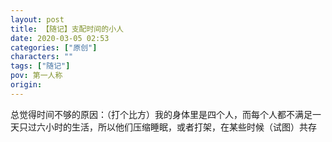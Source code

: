 ```yaml
---
layout: post
title: 【随记】支配时间的小人
date: 2020-03-05 02:53
categories: ["原创"]
characters: ""
tags: ["随记"]
pov: 第一人称
origin: 
---
```


总觉得时间不够的原因：（打个比方）我的身体里是四个人，而每个人都不满足一天只过六小时的生活，所以他们压缩睡眠，或者打架，在某些时候（试图）共存